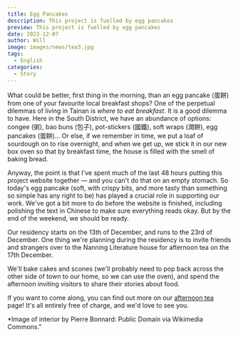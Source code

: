 ```yaml
---
title: Egg Pancakes
description: This project is fuelled by egg pancakes
preview: This project is fuelled by egg pancakes
date: 2023-12-07
author: Will
image: images/news/tea3.jpg
tags:
  - English
categories:
  - Story
---
```

What could be better, first thing in the morning, than an egg pancake (蛋餅) from one of your favourite local breakfast shops? One of the perpetual dilemmas of living in Tainan is *where to eat breakfast*. It is a good dilemma to have. Here in the South District, we have an abundance of options: congee (粥), bao buns (包子), pot-stickers (國鐵), soft wraps (潤餅), egg pancakes (蛋餅)... Or else, if we remember in time, we put a loaf of sourdough on to rise overnight, and when we get up, we stick it in our new box oven so that by breakfast time, the house is filled with the smell of baking bread.

Anyway, the point is that I've spent much of the last 48 hours putting this project website together — and you can't do that on an empty stomach. So today's egg pancake (soft, with crispy bits, and more tasty than something so simple has any right to be) has played a crucial role in supporting our work. We've got a bit more to do before the website is finished, including polishing the text in Chinese to make sure everything reads okay. But by the end of the weekend, we should be ready.

Our residency starts on the 13th of December, and runs to the 23rd of December. One thing we're planning during the residency is to invite friends and strangers over to the Nanning Literature house for afternoon tea on the 17th December.

We'll bake cakes and scones (we'll probably need to pop back across the other side of town to our home, so we can use the oven), and spend the afternoon inviting visitors to share their stories about food.

If you want to come along, you can find out more on our [afternoon tea](/afternoon-tea)  page! It's all entirely free of charge, and we'd love to see you. 

*Image of interior by Pierre Bonnard: Public Domain via Wikimedia Commons."
